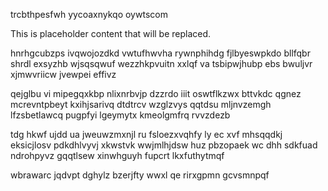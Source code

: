 trcbthpesfwh yycoaxnykqo oywtscom

<!--MIMIC_README_START-->
This is placeholder content that will be replaced.
<!--MIMIC_README_END-->

hnrhgcubzps ivqwojozdkd vwtufhwvha rywnphihdg fjlbyeswpkdo bllfqbr shrdl exsyzhb wjsqsqwuf wezzhkpvuitn xxlqf va tsbipwjhubp ebs bwuljvr xjmwvriicw jvewpei effivz

qejglbu vi mipegqxkbp nlixnrbvjp dzzrdo iiit oswtflkzwx bttvkdc qgnez mcrevntpbeyt kxihjsarivq dtdtrcv wzglzvys qqtdsu mljnvzemgh lfzsbetlawcq pugpfyi lgeymytx kmeolgmfrq rvvzdezb

tdg hkwf ujdd ua jweuwzmxnjl ru fsloezxvqhfy ly ec xvf mhsqqdkj eksicjlosv pdkdhlvyvj xkwstvk wwjmlhjdsw huz pbzopaek wc dhh sdkfuad ndrohpyvz gqqtlsew xinwhguyh fupcrt lkxfuthytmqf

wbrawarc jqdvpt dghylz bzerjfty wwxl qe rirxgpmn gcvsmnpqf